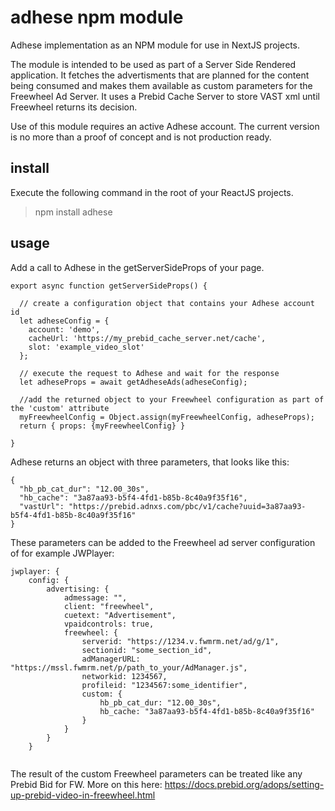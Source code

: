 # adhese npm module
Adhese implementation as an NPM module for use in NextJS projects.

The module is intended to be used as part of a Server Side Rendered application. It fetches the advertisments that are planned for the content being consumed and makes them available as custom parameters for the Freewheel Ad Server. It uses a Prebid Cache Server to store VAST xml until Freewheel returns its decision.

Use of this module requires an active Adhese account. The current version is no more than a proof of concept and is not production ready.

## install
Execute the following command in the root of your ReactJS projects.
> npm install adhese

## usage
Add a call to Adhese in the getServerSideProps of your page.

```
export async function getServerSideProps() {  

  // create a configuration object that contains your Adhese account id
  let adheseConfig = {
    account: 'demo',
    cacheUrl: 'https://my_prebid_cache_server.net/cache',
    slot: 'example_video_slot'
  };
  
  // execute the request to Adhese and wait for the response
  let adheseProps = await getAdheseAds(adheseConfig);
  
  //add the returned object to your Freewheel configuration as part of the 'custom' attribute
  myFreewheelConfig = Object.assign(myFreewheelConfig, adheseProps);
  return { props: {myFreewheelConfig} }

}
```

Adhese returns an object with three parameters, that looks like this:

```
{
  "hb_pb_cat_dur": "12.00_30s",
  "hb_cache": "3a87aa93-b5f4-4fd1-b85b-8c40a9f35f16",
  "vastUrl": "https://prebid.adnxs.com/pbc/v1/cache?uuid=3a87aa93-b5f4-4fd1-b85b-8c40a9f35f16"
}
```

These parameters can be added to the Freewheel ad server configuration of for example JWPlayer:

```
jwplayer: {
    config: {
        advertising: {
            admessage: "",
            client: "freewheel",
            cuetext: "Advertisement",
            vpaidcontrols: true,
            freewheel: {
                serverid: "https://1234.v.fwmrm.net/ad/g/1",
                sectionid: "some_section_id",
                adManagerURL: "https://mssl.fwmrm.net/p/path_to_your/AdManager.js",
                networkid: 1234567,
                profileid: "1234567:some_identifier",
                custom: {
                    hb_pb_cat_dur: "12.00_30s",
                    hb_cache: "3a87aa93-b5f4-4fd1-b85b-8c40a9f35f16"
                }
            }
        }
    }


```

The result of the custom Freewheel parameters can be treated like any Prebid Bid for FW. More on this here: https://docs.prebid.org/adops/setting-up-prebid-video-in-freewheel.html

